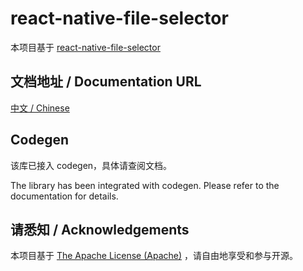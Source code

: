 # react-native-file-selector

本项目基于 [react-native-file-selector](https://github.com/prscX/react-native-file-selector)

## 文档地址 / Documentation URL 

[中文 / Chinese](https://gitee.com/react-native-oh-library/usage-docs/blob/master/zh-cn/react-native-file-selector.md)

## Codegen

该库已接入 codegen，具体请查阅文档。

The library has been integrated with codegen. Please refer to the documentation for details.

## 请悉知 / Acknowledgements

本项目基于 [The Apache License (Apache)](https://github.com/prscX/react-native-file-selector/blob/master/LICENSE) ，请自由地享受和参与开源。